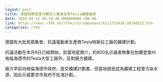```yaml
---
layout: post
title: 德國勃蘭登堡州數百人集會反對Tesla擴建廠房
date: 2024-05-12 06:19:40.000000000 +08:00
link: https://news.rthk.hk/rthk/ch/component/k2/1752810-20240512.htm
categories: rthk
---
```


德國有大批民眾集會，抗議電動車生產商Tesla特斯拉工廠的擴建計劃。

抗議活動在本月8日已經開始，到當地星期六，約800名示威者聚集在勃蘭登堡州格倫海德市的Tesla大型工廠外，反對廠方擴建。

廠方早前向格倫海德市政府，提交擴建計劃書，但當地居民認為擴建工程會污染水源，因此示威要求市政府不批准計劃。
